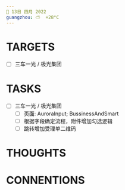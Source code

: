 ```yaml
---
📆 13日 四月 2022
guangzhou: ⛅️  +28°C
---
```


# TARGETS
- [ ] 三车一光 / 极光集团

# TASKS
- [ ] 三车一光 / 极光集团
	- [ ] 页面: AuroraInput; BussinessAndSmart
	- [ ] 根据字段确定流程，附件增加勾选逻辑
	- [ ] 跳转增加受理单二维码

# THOUGHTS

# CONNENTIONS